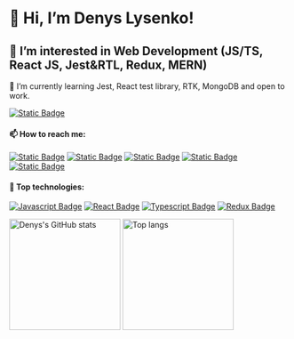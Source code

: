 # 👋 Hi, I’m Denys Lysenko!
## 👀 I’m interested in Web Development (JS/TS, React JS, Jest&RTL, Redux, MERN)
  🌱 I’m currently learning Jest, React test library, RTK, MongoDB and open to work.

  [![Static Badge](https://img.shields.io/badge/My%20CV-%2317A589?style=plastic&logo=readdotcv&logoColor=white)](https://cv-lysenko.vercel.app)
  
#### 📫 How to reach me:
  
 [![Static Badge](https://img.shields.io/badge/EMAIL-e74c3c?style=plastic&logo=gmail&logoColor=white&link=lysenkoden%40gmail.com)](mailto:lysenkoden@gmail.com)
 [![Static Badge](https://img.shields.io/badge/Lysenko%20Denys-%230077B5?style=plastic&logo=linkedin&logoColor=white&labelColor=%230077B5&link=https%3A%2F%2Fwww.linkedin.com%2Fin%2Flysenko-denys)](https://www.linkedin.com/in/lysenko-denys/)
 [![Static Badge](https://img.shields.io/badge/Lysenko%20Denys-%233B5998?style=plastic&logo=facebook&logoColor=white&labelColor=%233B5998&link=https%3A%2F%2Fwww.facebook.com%2Fusers%2FLysenkoDenys)](https://www.facebook.com/profile.php?id=100001281440746)
 [![Static Badge](https://img.shields.io/badge/LysenkoDenys-%23982C15?style=plastic&logo=codewars&logoColor=white&link=https%3A%2F%2Fwww.codewars.com%2Fusers%2FLysenkoDenys)](https://www.codewars.com/users/LysenkoDenys)
 [![Static Badge](https://img.shields.io/badge/LysenkoDenys-%23FCDD3D?style=plastic&logo=sololearn&logoColor=red&link=https%3A%2F%2Fwww.sololearn.com%2Fusers%2FLysenkoDenys)](https://www.sololearn.com/en/profile/27626456)

#### :floppy_disk: Top technologies:
[![Javascript Badge](https://img.shields.io/badge/-Javascript-F0DB4F?style=for-the-badge&labelColor=black&logo=javascript&logoColor=F0DB4F)](#) [![React Badge](https://img.shields.io/badge/-React-61DBFB?style=for-the-badge&labelColor=black&logo=react&logoColor=61DBFB)](#) [![Typescript Badge](https://img.shields.io/badge/-Typescript-007acc?style=for-the-badge&labelColor=black&logo=typescript&logoColor=007acc)](#) [![Redux Badge](https://img.shields.io/badge/-Redux-gray?style=for-the-badge&labelColor=black&logo=redux&logoColor=white)](#) 


<div align="left">
<img height="200px" alt="Denys's GitHub stats" src="https://github-readme-stats.vercel.app/api?username=LysenkoDenys&show_icons=true&theme=transparent"/>
<img height="200px" alt="Top langs" src="https://github-readme-stats.vercel.app/api/top-langs/?username=LysenkoDenys&layout=compact&&langs_count=8"/>
</div>


<!---
LysenkoDenys/LysenkoDenys is a ✨ special ✨ repository because its `README.md` (this file) appears on your GitHub profile.
You can click the Preview link to take a look at your changes.
--->
